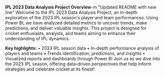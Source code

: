 **IPL 2023 Data Analysis Project Overview**-m "Updated README with new line"
Welcome to the IPL 2023 Data Analysis Project, an in-depth exploration of the 2023 IPL season's player and team performances. Using Power BI, we have analyzed detailed metrics to uncover trends, make predictions, and deliver valuable insights. This project is designed for cricket enthusiasts, analysts, and teams aiming to enhance their understanding of IPL dynamics.

**Key highlights:**
• 2023 IPL season data
• In-depth performance analysis of players and teams
• Trends identification, predictions, and insights
• Visualized reports and dashboards through Power BI
Join us as we dive into the 2023 IPL season, offering data-driven perspectives that help inform strategies and celebrate cricket at its finest!
